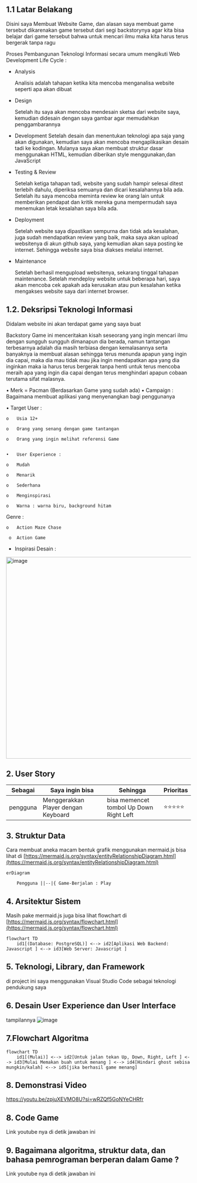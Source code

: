 ## 1.1 Latar Belakang

Disini saya Membuat Website Game, dan alasan saya membuat game tersebut dikarenakan game tersebut dari segi backstorynya agar kita bisa belajar dari game tersebut bahwa untuk mencari ilmu maka kita harus terus bergerak tanpa ragu
     
Proses Pembangunan Teknologi Informasi secara umum mengikuti Web Development Life Cycle :


   - Analysis

     Analisis adalah tahapan ketika kita mencoba menganalisa website seperti apa akan dibuat

   -	Design

    	Setelah itu saya akan mencoba mendesain sketsa dari website saya, kemudian didesain dengan saya gambar agar memudahkan penggambarannya

   -	Development
     Setelah desain dan menentukan teknologi apa saja yang akan digunakan, kemudian saya akan mencoba mengaplikasikan desain tadi ke kodingan. Mulanya saya akan membuat struktur dasar menggunakan HTML, kemudian diberikan style menggunakan,dan JavaScript

   - Testing & Review

     Setelah ketiga tahapan tadi, website yang sudah hampir selesai ditest terlebih dahulu, diperiksa semuanya dan dicari kesalahannya bila ada. Setelah itu saya mencoba meminta review ke orang lain untuk memberikan pendapat dan kritik mereka guna mempermudah saya menemukan letak kesalahan saya bila ada.

   - Deployment

     Setelah website saya dipastikan sempurna dan tidak ada kesalahan, juga sudah mendapatkan review yang baik, maka saya akan upload websitenya di akun github saya, yang kemudian akan saya posting ke internet. Sehingga website saya bisa diakses melalui internet.

   - Maintenance

     Setelah berhasil mengupload websitenya, sekarang tinggal tahapan maintenance. Setelah mendeploy website untuk beberapa hari, saya akan mencoba cek apakah ada kerusakan atau pun kesalahan ketika mengakses website saya dari internet browser.


## 1.2. Deksripsi Teknologi Informasi

Didalam website ini akan terdapat game yang saya buat


Backstory
Game ini menceritakan kisah seseorang yang ingin mencari ilmu dengan sungguh sungguh dimanapun dia berada, namun tantangan terbesarnya adalah dia masih terbiasa dengan kemalasannya serta banyaknya ia membuat alasan sehingga terus menunda apapun yang ingin dia capai, maka dia mau tidak mau jika ingin mendapatkan apa yang dia inginkan maka ia harus terus bergerak tanpa henti untuk terus mencoba meraih apa yang ingin dia capai dengan terus menghindari apapun cobaan terutama sifat malasnya.

•	Merk = Pacman (Berdasarkan Game yang sudah ada)
•	Campaign : Bagaimana membuat aplikasi yang menyenangkan bagi penggunanya

•	Target User :

    o	Usia 12+
    
    o	Orang yang senang dengan game tantangan
    
    o	Orang yang ingin melihat referensi Game
    
       
    •	User Experience :
    
    o	Mudah
    
    o	Menarik
    
    o	Sederhana
    
    o	Menginspirasi
    
    o	Warna : warna biru, background hitam

Genre :

    o	Action Maze Chase
    
     o	Action Game




- Inspirasi Desain :

<img width="550" alt="image" src="https://github.com/Fadhillahrizqia/Tugas-PDP/assets/144824636/4b75448e-1f54-4c14-aca7-07cff60a15d9">






## 2. User Story

Sebagai | Saya ingin bisa | Sehingga | Prioritas
---|---|---|---
pengguna | Menggerakkan Player dengan Keyboard  | bisa memencet tombol Up Down Right Left | ⭐⭐⭐⭐⭐



## 3. Struktur Data

Cara membuat aneka macam bentuk grafik menggunakan mermaid.js bisa lihat di [https://mermaid.js.org/syntax/entityRelationshipDiagram.html](https://mermaid.js.org/syntax/entityRelationshipDiagram.html) 

```mermaid
erDiagram

    Pengguna ||--|{ Game-Berjalan : Play
```



## 4. Arsitektur Sistem

Masih pake mermaid.js juga bisa lihat flowchart di [https://mermaid.js.org/syntax/flowchart.html](https://mermaid.js.org/syntax/flowchart.html)

```mermaid
flowchart TD
    id1[(Database: PostgreSQL)] <--> id2[Aplikasi Web Backend: Javascript ] <--> id3[Web Server: Javascript ]  
```

## 5. Teknologi, Library, dan Framework

di project ini saya menggunakan Visual Studio Code sebagai teknologi pendukung saya

## 6. Desain User Experience dan User Interface



tampilannya 
![image](https://github.com/Fadhillahrizqia/Tugas-PDP/assets/144824636/17f9f882-2045-484d-9d94-c078d0dc7561)




 ## 7.Flowchart Algoritma

```mermaid
flowchart TD
    id1[(Mulai)] <--> id2[Untuk jalan tekan Up, Down, Right, Left ] <--> id3[Mulai Memakan buah untuk menang ] <--> id4[Hindari ghost sebisa mungkin/kalah] <--> id5[jika berhasil game menang] 
```



## 8. Demonstrasi Video

https://youtu.be/zpjuXEVMO8U?si=wRZQf5GoNYeCHRfr

## 8. Code Game

Link youtube nya di detik jawaban ini

## 9. Bagaimana algoritma, struktur data, dan bahasa pemrograman berperan dalam Game ?

Link youtube nya di detik jawaban ini




